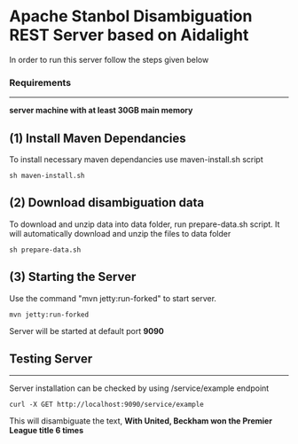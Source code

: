 # Apache Stanbol Disambiguation REST Server based on Aidalight

In order to run this server follow the steps given below

### Requirements 
---

**server machine with at least 30GB main memory** 

## (1) Install Maven Dependancies

To install necessary maven dependancies use maven-install.sh script

```
sh maven-install.sh
```

## (2) Download disambiguation data 

To download and unzip data into data folder, run prepare-data.sh script. It will automatically
download and unzip the files to data folder

```
sh prepare-data.sh
```

## (3) Starting the Server

Use the command "mvn jetty:run-forked" to start server.

```
mvn jetty:run-forked
```
Server will be started at default port **9090**

## Testing Server
---

Server installation can be checked by using /service/example endpoint

```
curl -X GET http://localhost:9090/service/example
```

This will disambiguate the text, **With United, Beckham won the Premier League title 6 times**
